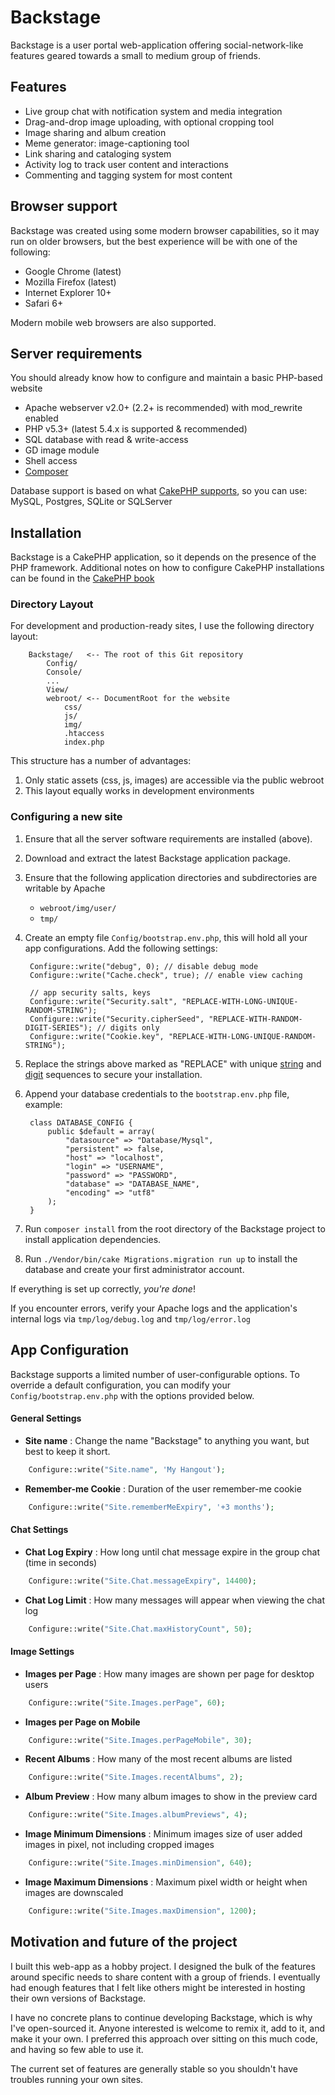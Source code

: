 # Backstage

Backstage is a user portal web-application offering social-network-like features geared towards a small to medium group of friends.

## Features
* Live group chat with notification system and media integration
* Drag-and-drop image uploading, with optional cropping tool
* Image sharing and album creation
* Meme generator: image-captioning tool
* Link sharing and cataloging system
* Activity log to track user content and interactions
* Commenting and tagging system for most content

## Browser support

Backstage was created using some modern browser capabilities, so it may run on older browsers, but the best experience will be with one of the following:

* Google Chrome (latest)
* Mozilla Firefox (latest)
* Internet Explorer 10+
* Safari 6+

Modern mobile web browsers are also supported.

## Server requirements

You should already know how to configure and maintain a basic PHP-based website

* Apache webserver v2.0+ (2.2+ is recommended) with mod_rewrite enabled
* PHP v5.3+ (latest 5.4.x is supported & recommended)
* SQL database with read & write-access
* GD image module
* Shell access
* [Composer][ComposerInstallation]

Database support is based on what [CakePHP supports][CakePHPDataSources], so you can use: MySQL, Postgres, SQLite or SQLServer

## Installation

Backstage is a CakePHP application, so it depends on the presence of the PHP framework. Additional notes on how to configure CakePHP installations can be found in the [CakePHP book][CakePHPBookInstallation]

### Directory Layout

For development and production-ready sites, I use the following directory layout:
```text
	Backstage/   <-- The root of this Git repository
		Config/
		Console/
		...
		View/
		webroot/ <-- DocumentRoot for the website
			css/
			js/
			img/
			.htaccess
			index.php
```
This structure has a number of advantages:

1. Only static assets (css, js, images) are accessible via the public webroot
2. This layout equally works in development environments

### Configuring a new site

1. Ensure that all the server software requirements are installed (above).
2. Download and extract the latest Backstage application package.
3. Ensure that the following application directories and subdirectories are writable by Apache
	* `webroot/img/user/`
	* `tmp/`
4. Create an empty file `Config/bootstrap.env.php`, this will hold all your app configurations. Add the following settings:

		Configure::write("debug", 0); // disable debug mode
		Configure::write("Cache.check", true); // enable view caching

		// app security salts, keys
		Configure::write("Security.salt", "REPLACE-WITH-LONG-UNIQUE-RANDOM-STRING");
		Configure::write("Security.cipherSeed", "REPLACE-WITH-RANDOM-DIGIT-SERIES"); // digits only
		Configure::write("Cookie.key", "REPLACE-WITH-LONG-UNIQUE-RANDOM-STRING");

5. Replace the strings above marked as "REPLACE" with unique [string][RandomStrings] and [digit][RandomDigits] sequences to secure your installation.
6. Append your database credentials to the `bootstrap.env.php` file, example:

		class DATABASE_CONFIG {
			public $default = array(
				"datasource" => "Database/Mysql",
				"persistent" => false,
				"host" => "localhost",
				"login" => "USERNAME",
				"password" => "PASSWORD",
				"database" => "DATABASE_NAME",
				"encoding" => "utf8"
			);
		}

7. Run `composer install` from the root directory of the Backstage project to install application dependencies.
8. Run `./Vendor/bin/cake Migrations.migration run up` to install the database and create your first administrator account.

If everything is set up correctly, _you're done_!

If you encounter errors, verify your Apache logs and the application's internal logs via `tmp/log/debug.log` and `tmp/log/error.log`

## App Configuration

Backstage supports a limited number of user-configurable options. To override a default configuration, you can modify your `Config/bootstrap.env.php` with the options provided below.

#### General Settings

* **Site name** : Change the name "Backstage" to anything you want, but best to keep it short.
```php
	Configure::write("Site.name", 'My Hangout');
```
* **Remember-me Cookie** : Duration of the user remember-me cookie
```php
	Configure::write("Site.rememberMeExpiry", '+3 months');
```

#### Chat Settings

* **Chat Log Expiry** : How long until chat message expire in the group chat (time in seconds)
```php
	Configure::write("Site.Chat.messageExpiry", 14400);
```
* **Chat Log Limit** : How many messages will appear when viewing the chat log
```php
	Configure::write("Site.Chat.maxHistoryCount", 50);
```

#### Image Settings

* **Images per Page** : How many images are shown per page for desktop users
```php
	Configure::write("Site.Images.perPage", 60);
```
* **Images per Page on Mobile**
```php
	Configure::write("Site.Images.perPageMobile", 30);
```
* **Recent Albums** : How many of the most recent albums are listed
```php
	Configure::write("Site.Images.recentAlbums", 2);
```
* **Album Preview** : How many album images to show in the preview card
```php
	Configure::write("Site.Images.albumPreviews", 4);
```
* **Image Minimum Dimensions** : Minimum images size of user added images in pixel, not including cropped images
```php
	Configure::write("Site.Images.minDimension", 640);
```
* **Image Maximum Dimensions** : Maximum pixel width or height when images are downscaled
```php
	Configure::write("Site.Images.maxDimension", 1200);
```

## Motivation and future of the project

I built this web-app as a hobby project. I designed the bulk of the features around specific needs to share content with a group of friends. I eventually had enough features that I felt like others might be interested in hosting their own versions of Backstage.

I have no concrete plans to continue developing Backstage, which is why I've open-sourced it. Anyone interested is welcome to remix it, add to it, and make it your own. I preferred this approach over sitting on this much code, and having so few able to use it.

The current set of features are generally stable so you shouldn't have troubles running your own sites.

[CakePHPBookInstallation]: http://book.cakephp.org/2.0/en/installation.html
[CakePHPDataSources]: http://book.cakephp.org/2.0/en/models/datasources.html
[RandomStrings]: https://api.wordpress.org/secret-key/1.1/salt/
[RandomDigits]: https://www.random.org/strings/?num=20&len=20&digits=on&unique=on&format=plain
[ComposerInstallation]: https://getcomposer.org/doc/00-intro.md
